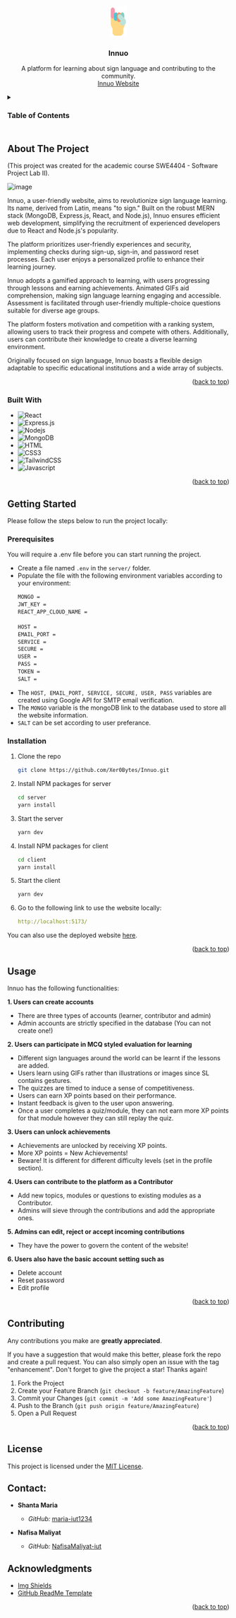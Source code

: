 
<!-- PROJECT LOGO -->
<br />
<div align="center">
  <a href="https://github.com/Xer0Bytes/Innuo">
    <img src="client/src/assets/favicon.ico" alt="Logo" width="40" height="70">
  </a>

  <h3 align="center">Innuo</h3>

  <p align="center">
    A platform for learning about sign language and contributing to the community.
    <br>
    <a href="https://innuo.netlify.app/">Innuo Website</a>
  </p>
</div>



<!-- TABLE OF CONTENTS -->
<details>
  <summary><h3>Table of Contents<h3></summary>
  <ol>
    <li>
      <a href="#about-the-project">About The Project</a>
      <ul>
        <li><a href="#built-with">Built With</a></li>
      </ul>
    </li>
    <li>
      <a href="#getting-started">Getting Started</a>
      <ul>
        <li><a href="#prerequisites">Prerequisites</a></li>
        <li><a href="#installation">Installation</a></li>
      </ul>
    </li>
    <li><a href="#usage">Usage</a></li>
    <li><a href="#contributing">Contributing</a></li>
    <li><a href="#license">License</a></li>
    <li><a href="#contact">Contact</a></li>
    <li><a href="#acknowledgments">Acknowledgments</a></li>
  </ol>
</details>



<!-- ABOUT THE PROJECT -->
## About The Project

(This project was created for the academic course SWE4404 - Software Project Lab II).

![image](https://github.com/Xer0Bytes/Innuo/assets/95132675/0dc4247f-0347-4f72-8c05-79d241e4cb0d)

Innuo, a user-friendly website, aims to revolutionize sign language learning. Its name, derived from Latin, means "to sign." Built on the robust MERN stack (MongoDB, Express.js, React, and Node.js), Innuo ensures efficient web development, simplifying the recruitment of experienced developers due to React and Node.js's popularity.

The platform prioritizes user-friendly experiences and security, implementing checks during sign-up, sign-in, and password reset processes. Each user enjoys a personalized profile to enhance their learning journey.

Innuo adopts a gamified approach to learning, with users progressing through lessons and earning achievements. Animated GIFs aid comprehension, making sign language learning engaging and accessible. Assessment is facilitated through user-friendly multiple-choice questions suitable for diverse age groups.

The platform fosters motivation and competition with a ranking system, allowing users to track their progress and compete with others. Additionally, users can contribute their knowledge to create a diverse learning environment.

Originally focused on sign language, Innuo boasts a flexible design adaptable to specific educational institutions and a wide array of subjects.

<p align="right">(<a href="#readme-top">back to top</a>)</p>



### Built With

* ![React](https://img.shields.io/badge/-React-61DBFB?style=for-the-badge&labelColor=black&logo=react&logoColor=61DBFB)
* ![Express.js](https://img.shields.io/badge/Express.js-122658?style=for-the-badge&logo=express&logoColor=white)
* ![Nodejs](https://img.shields.io/badge/Nodejs-3C873A?style=for-the-badge&labelColor=black&logo=node.js&logoColor=3C873A)
* ![MongoDB](https://img.shields.io/badge/MongoDB-4EA94B?style=for-the-badge&logo=mongodb&logoColor=white)
* ![HTML](https://img.shields.io/badge/HTML5-E34F26?style=for-the-badge&logo=html5&logoColor=white)
* ![CSS3](https://img.shields.io/badge/CSS3-1572B6?style=for-the-badge&logo=css3&logoColor=white) 
* ![TailwindCSS](https://img.shields.io/badge/tailwindcss-%2338B2AC.svg?style=for-the-badge&logo=tailwind-css&logoColor=white)
* ![Javascript](https://img.shields.io/badge/JavaScript-F7DF1E?style=for-the-badge&logo=javascript&logoColor=black)

<p align="right">(<a href="#readme-top">back to top</a>)</p>



<!-- GETTING STARTED -->
## Getting Started

Please follow the steps below to run the project locally:

### Prerequisites

You will require a .env file before you can start running the project.
* Create a file named `.env` in the `server/` folder.
* Populate the file with the following environment variables according to your environment:
  ```sh
  MONGO =
  JWT_KEY =
  REACT_APP_CLOUD_NAME =

  HOST =
  EMAIL_PORT =
  SERVICE =
  SECURE =
  USER =
  PASS =
  TOKEN =
  SALT =
  ```
* The `HOST, EMAIL_PORT, SERVICE, SECURE, USER, PASS` variables are created using Google API for SMTP email verification.
* The `MONGO` variable is the mongoDB link to the database used to store all the website information.
* `SALT` can be set according to user preferance.

### Installation

1. Clone the repo
   ```sh
   git clone https://github.com/Xer0Bytes/Innuo.git
   ```
3. Install NPM packages for server
   ```bash
   cd server
   yarn install
   ```
4. Start the server
   ```bash
   yarn dev
   ```
5. Install NPM packages for client
   ```bash
   cd client
   yarn install
   ```
6. Start the client
   ```bash
   yarn dev
   ```
7. Go to the following link to use the website locally:
   ```yaml
   http://localhost:5173/
   ```

You can also use the deployed website [here](https://innuo.netlify.app/).

<p align="right">(<a href="#readme-top">back to top</a>)</p>



<!-- USAGE EXAMPLES -->
## Usage

Innuo has the following functionalities:

**1. Users can create accounts**
   - There are three types of accounts (learner, contributor and admin)
   - Admin accounts are strictly specified in the database (You can not create one!)

**2. Users can participate in MCQ styled evaluation for learning**
   - Different sign languages around the world can be learnt if the lessons are added.
   - Users learn using GIFs rather than illustrations or images since SL contains gestures.
   - The quizzes are timed to induce a sense of competitiveness.
   - Users can earn XP points based on their performance.
   - Instant feedback is given to the user upon answering.
   - Once a user completes a quiz/module, they can not earn more XP points for that module however they can still replay the quiz.
 
**3. Users can unlock achievements**
   - Achievements are unlocked by receiving XP points.
   - More XP points = New Achievements!
   - Beware! It is different for different difficulty levels (set in the profile section).

**4. Users can contribute to the platform as a Contributor**
   - Add new topics, modules or questions to existing modules as a Contributor.
   - Admins will sieve through the contributions and add the appropriate ones.

**5. Admins can edit, reject or accept incoming contributions**
   - They have the power to govern the content of the website!

**6. Users also have the basic account setting such as**
   - Delete account
   - Reset password
   - Edit profile
   

<p align="right">(<a href="#readme-top">back to top</a>)</p>


<!-- CONTRIBUTING -->
## Contributing

Any contributions you make are **greatly appreciated**.

If you have a suggestion that would make this better, please fork the repo and create a pull request. You can also simply open an issue with the tag "enhancement".
Don't forget to give the project a star! Thanks again!

1. Fork the Project
2. Create your Feature Branch (`git checkout -b feature/AmazingFeature`)
3. Commit your Changes (`git commit -m 'Add some AmazingFeature'`)
4. Push to the Branch (`git push origin feature/AmazingFeature`)
5. Open a Pull Request

<p align="right">(<a href="#readme-top">back to top</a>)</p>


<!-- LICENSE -->
## License

This project is licensed under the [MIT License](LICENSE).

<!-- CONTACTS -->
## Contact:

- **Shanta Maria**
  - *GitHub:* [maria-iut1234](https://github.com/maria-iut1234)

- **Nafisa Maliyat**
  - *GitHub:* [NafisaMaliyat-iut](https://github.com/NafisaMaliyat-iut)
    

<!-- ACKNOWLEDGMENTS -->
## Acknowledgments

* [Img Shields](https://shields.io)
* [GitHub ReadMe Template](https://github.com/othneildrew/Best-README-Template/tree/master)

<p align="right">(<a href="#readme-top">back to top</a>)</p>
